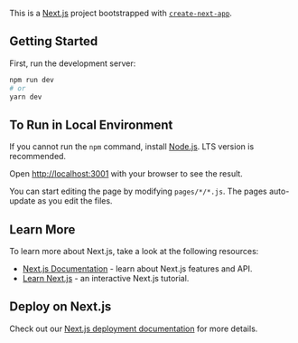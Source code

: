 This is a [Next.js](https://nextjs.org/) project bootstrapped with [`create-next-app`](https://github.com/vercel/next.js/tree/canary/packages/create-next-app).

## Getting Started

First, run the development server:

```bash
npm run dev
# or
yarn dev
```
## To Run in Local Environment
If you cannot run the `npm` command, install [Node.js](https://nodejs.org/). LTS version is recommended.

Open [http://localhost:3001](http://localhost:3001) with your browser to see the result.

You can start editing the page by modifying `pages/*/*.js`. The pages auto-update as you edit the files.

## Learn More

To learn more about Next.js, take a look at the following resources:

- [Next.js Documentation](https://nextjs.org/docs) - learn about Next.js features and API.
- [Learn Next.js](https://nextjs.org/learn) - an interactive Next.js tutorial.

## Deploy on Next.js

Check out our [Next.js deployment documentation](https://nextjs.org/docs/deployment) for more details.

